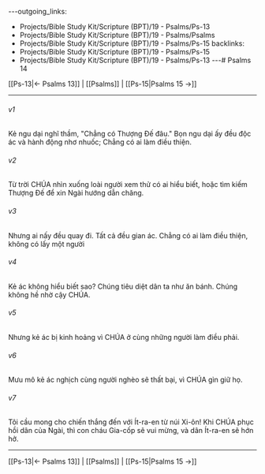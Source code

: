 ---outgoing_links:
  - Projects/Bible Study Kit/Scripture (BPT)/19 - Psalms/Ps-13
  - Projects/Bible Study Kit/Scripture (BPT)/19 - Psalms/Psalms
  - Projects/Bible Study Kit/Scripture (BPT)/19 - Psalms/Ps-15
backlinks:
  - Projects/Bible Study Kit/Scripture (BPT)/19 - Psalms/Ps-15
  - Projects/Bible Study Kit/Scripture (BPT)/19 - Psalms/Ps-13
---# Psalms 14

[[Ps-13|← Psalms 13]] | [[Psalms]] | [[Ps-15|Psalms 15 →]]
***



###### v1 
Kẻ ngu dại nghĩ thầm, "Chẳng có Thượng Đế đâu." Bọn ngu dại ấy đều độc ác và hành động nhơ nhuốc; Chẳng có ai làm điều thiện. 

###### v2 
Từ trời CHÚA nhìn xuống loài người xem thử có ai hiểu biết, hoặc tìm kiếm Thượng Đế để xin Ngài hướng dẫn chăng. 

###### v3 
Nhưng ai nấy đều quay đi. Tất cả đều gian ác. Chẳng có ai làm điều thiện, không có lấy một người 

###### v4 
Kẻ ác không hiểu biết sao? Chúng tiêu diệt dân ta như ăn bánh. Chúng không hề nhờ cậy CHÚA. 

###### v5 
Nhưng kẻ ác bị kinh hoảng vì CHÚA ở cùng những người làm điều phải. 

###### v6 
Mưu mô kẻ ác nghịch cùng người nghèo sẽ thất bại, vì CHÚA gìn giữ họ. 

###### v7 
Tôi cầu mong cho chiến thắng đến với Ít-ra-en từ núi Xi-ôn! Khi CHÚA phục hồi dân của Ngài, thì con cháu Gia-cốp sẽ vui mừng, và dân Ít-ra-en sẽ hớn hở.

***
[[Ps-13|← Psalms 13]] | [[Psalms]] | [[Ps-15|Psalms 15 →]]
